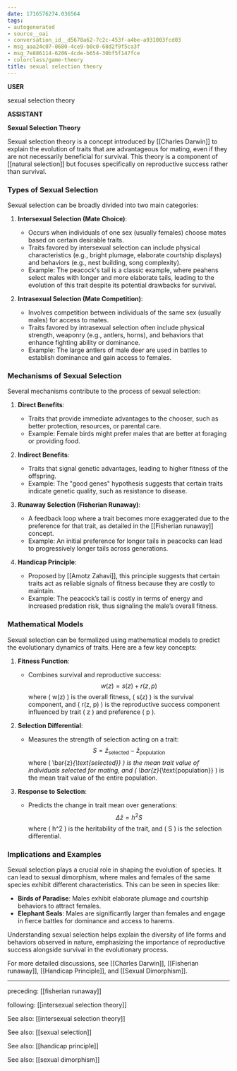 ```yaml
---
date: 1716576274.036564
tags:
- autogenerated
- source__oai
- conversation_id__d5678a62-7c2c-453f-a4be-a931003fcd03
- msg_aaa24c07-0680-4ce9-b0c0-68d2f9f5ca3f
- msg_7e886114-6206-4cde-b654-30bf5f147fce
- colorclass/game-theory
title: sexual selection theory
---
```


**USER**

sexual selection theory


**ASSISTANT**

**Sexual Selection Theory**

Sexual selection theory is a concept introduced by [[Charles Darwin]] to explain the evolution of traits that are advantageous for mating, even if they are not necessarily beneficial for survival. This theory is a component of [[natural selection]] but focuses specifically on reproductive success rather than survival.

### Types of Sexual Selection

Sexual selection can be broadly divided into two main categories: 

1. **Intersexual Selection (Mate Choice)**:
   - Occurs when individuals of one sex (usually females) choose mates based on certain desirable traits.
   - Traits favored by intersexual selection can include physical characteristics (e.g., bright plumage, elaborate courtship displays) and behaviors (e.g., nest building, song complexity).
   - Example: The peacock's tail is a classic example, where peahens select males with longer and more elaborate tails, leading to the evolution of this trait despite its potential drawbacks for survival.

2. **Intrasexual Selection (Mate Competition)**:
   - Involves competition between individuals of the same sex (usually males) for access to mates.
   - Traits favored by intrasexual selection often include physical strength, weaponry (e.g., antlers, horns), and behaviors that enhance fighting ability or dominance.
   - Example: The large antlers of male deer are used in battles to establish dominance and gain access to females.

### Mechanisms of Sexual Selection

Several mechanisms contribute to the process of sexual selection:

1. **Direct Benefits**:
   - Traits that provide immediate advantages to the chooser, such as better protection, resources, or parental care.
   - Example: Female birds might prefer males that are better at foraging or providing food.

2. **Indirect Benefits**:
   - Traits that signal genetic advantages, leading to higher fitness of the offspring.
   - Example: The "good genes" hypothesis suggests that certain traits indicate genetic quality, such as resistance to disease.

3. **Runaway Selection (Fisherian Runaway)**:
   - A feedback loop where a trait becomes more exaggerated due to the preference for that trait, as detailed in the [[Fisherian runaway]] concept.
   - Example: An initial preference for longer tails in peacocks can lead to progressively longer tails across generations.

4. **Handicap Principle**:
   - Proposed by [[Amotz Zahavi]], this principle suggests that certain traits act as reliable signals of fitness because they are costly to maintain.
   - Example: The peacock’s tail is costly in terms of energy and increased predation risk, thus signaling the male’s overall fitness.

### Mathematical Models

Sexual selection can be formalized using mathematical models to predict the evolutionary dynamics of traits. Here are a few key concepts:

1. **Fitness Function**:
   - Combines survival and reproductive success:
   $$ w(z) = s(z) + r(z, p) $$
   where \( w(z) \) is the overall fitness, \( s(z) \) is the survival component, and \( r(z, p) \) is the reproductive success component influenced by trait \( z \) and preference \( p \).

2. **Selection Differential**:
   - Measures the strength of selection acting on a trait:
   $$ S = \bar{z}_{\text{selected}} - \bar{z}_{\text{population}} $$
   where \( \bar{z}_{\text{selected}} \) is the mean trait value of individuals selected for mating, and \( \bar{z}_{\text{population}} \) is the mean trait value of the entire population.

3. **Response to Selection**:
   - Predicts the change in trait mean over generations:
   $$ \Delta \bar{z} = h^2 S $$
   where \( h^2 \) is the heritability of the trait, and \( S \) is the selection differential.

### Implications and Examples

Sexual selection plays a crucial role in shaping the evolution of species. It can lead to sexual dimorphism, where males and females of the same species exhibit different characteristics. This can be seen in species like:

- **Birds of Paradise**: Males exhibit elaborate plumage and courtship behaviors to attract females.
- **Elephant Seals**: Males are significantly larger than females and engage in fierce battles for dominance and access to harems.

Understanding sexual selection helps explain the diversity of life forms and behaviors observed in nature, emphasizing the importance of reproductive success alongside survival in the evolutionary process.

For more detailed discussions, see [[Charles Darwin]], [[Fisherian runaway]], [[Handicap Principle]], and [[Sexual Dimorphism]].


---

preceding: [[fisherian runaway]]  


following: [[intersexual selection theory]]

See also: [[intersexual selection theory]]


See also: [[sexual selection]]


See also: [[handicap principle]]


See also: [[sexual dimorphism]]